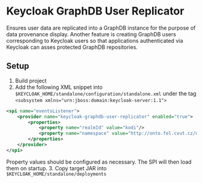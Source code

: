 # Keycloak GraphDB User Replicator

Ensures user data are replicated into a GraphDB instance for the purpose of data provenance display. Another feature
is creating GraphDB users corresponding to Keycloak users so that applications authenticated via Keycloak can asses
protected GraphDB repositories.

## Setup

1. Build project
2. Add the following XML snippet into `$KEYCLOAK_HOME/standalone/configuration/standalone.xml` under the tag
   `<subsystem xmlns="urn:jboss:domain:keycloak-server:1.1">`
   
```xml
<spi name="eventsListener">
    <provider name="keycloak-graphdb-user-replicator" enabled="true">
        <properties>
            <property name="realmId" value="kodi"/>
            <property name="namespace" value="http://onto.fel.cvut.cz/ontologies/uzivatel/"/>
        </properties>
    </provider>
</spi>
```
Property values should be configured as necessary. The SPI will then load them on startup.
3. Copy target JAR into `$KEYCLOAK_HOME/standalone/deployments`
